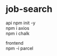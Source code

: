 # job-search

api
npm init -y <br>
npm i axios <br>
npm i chalk <br>

frontend <br>
npm -i parcel <br>
